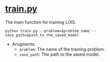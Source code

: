# [train.py](https://github.com/Shen-Lab/LOIS/blob/master/src/train.py)

The main function for training LOIS.

`python train.py --problem=$problem_name --save_path=$path_to_the_saved_model`

* Arugments:
	- `problem`:  The name of the training problem.
	- `save_path`:  The path to the saved model.